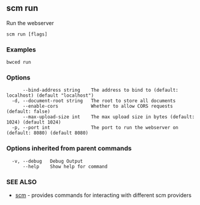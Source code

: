 ## scm run

Run the webserver

```
scm run [flags]
```

### Examples

```
bwced run
```

### Options

```
      --bind-address string    The address to bind to (default: localhost) (default "localhost")
  -d, --document-root string   The root to store all documents
      --enable-cors            Whether to allow CORS requests (default: false)
      --max-upload-size int    The max upload size in bytes (default: 1024) (default 1024)
  -p, --port int               The port to run the webserver on (default: 8080) (default 8080)
```

### Options inherited from parent commands

```
  -v, --debug   Debug Output
      --help    Show help for command
```

### SEE ALSO

* [scm](scm.md)	 - provides commands for interacting with different scm providers

